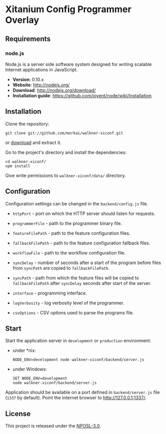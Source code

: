 # Xitanium Config Programmer Overlay

## Requirements

### node.js

Node.js is a server side software system designed for writing scalable
Internet applications in JavaScript.

  * __Version__: 0.10.x
  * __Website__: http://nodejs.org/
  * __Download__: http://nodejs.org/download/
  * __Installation guide__: https://github.com/joyent/node/wiki/Installation

## Installation

Clone the repository:

```
git clone git://github.com/morkai/walkner-xiconf.git
```

or [download](https://github.com/morkai/walkner-xiconf/zipball/master)
and extract it.

Go to the project's directory and install the dependencies:

```
cd walkner-xiconf/
npm install
```

Give write permissions to `walkner-xiconf/data/` directory.

## Configuration

Configuration settings can be changed in the `backend/config.js` file.

  * `httpPort` - port on which the HTTP server should listen for requests.

  * `programmerFile` - path to the programmer binary file.

  * `featureFilePath` - path to the feature configuration files.

  * `fallbackFilePath` - path to the feature configuration fallback files.

  * `workflowFile` - path to the workflow configuration file.

  * `syncDelay` - number of seconds after a start of the program before files
    from `syncPath` are copied to `fallbackFilePath`.

  * `syncPath` - path from which the feature files will be copied
    to `fallbackFilePath` after `syncDelay` seconds after start of the server.

  * `interface` - programming interface.

  * `logVerbosity` - log verbosity level of the programmer.

  * `csvOptions` - CSV options used to parse the programs file.

## Start

Start the application server in `development` or `production` environment:

  * under *nix:

    ```
    NODE_ENV=development node walkner-xiconf/backend/server.js
    ```

  * under Windows:

    ```
    SET NODE_ENV=development
    node walkner-xiconf/backend/server.js
    ```

Application should be available on a port defined in `backend/server.js` file
(`1337` by default). Point the Internet browser to http://127.0.0.1:1337/.

## License

This project is released under the
[NPOSL-3.0](https://raw.github.com/morkai/walkner-xiconf/master/license.md).

